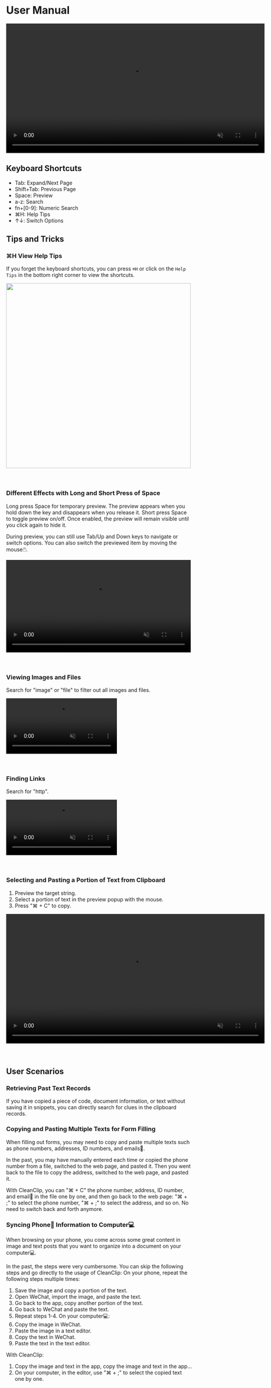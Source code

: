 # User Manual

<video autoplay muted loop width=700>
    <source src="/videos/search.mp4" type="video/mp4">
    <iframe width="700" src="/videos/search.mp4" scrolling="no" border="0" frameborder="0" allow="autoplay; encrypted-media" allowfullscreen></iframe>
</video>


## Keyboard Shortcuts
- Tab: Expand/Next Page
- Shift+Tab: Previous Page
- Space: Preview
- a-z: Search
- fn+[0-9]: Numeric Search
- ⌘H: Help Tips
- ↑↓: Switch Options

## Tips and Tricks

### ⌘H View Help Tips
If you forget the keyboard shortcuts, you can press `⌘H` or click on the `Help Tips` in the bottom right corner to view the shortcuts.

<img src=/images/helptip.webp width="500"/>

<br/>
<br/>
<br/>

### Different Effects with Long and Short Press of Space
Long press Space for temporary preview. The preview appears when you hold down the key and disappears when you release it.
Short press Space to toggle preview on/off. Once enabled, the preview will remain visible until you click again to hide it.

During preview, you can still use Tab/Up and Down keys to navigate or switch options. You can also switch the previewed item by moving the mouse🖱️.

<video autoplay muted loop width=500>
    <source src="/videos/spacetopreview.mp4" type="video/mp4">
    <iframe width="500" src="/videos/spacetopreview.mp4" scrolling="no" border="0" frameborder="0" allow="autoplay; encrypted-media" allowfullscreen></iframe>
</video>

<br/>
<br/>
<br/>

### Viewing Images and Files
Search for "image" or "file" to filter out all images and files.

<video autoplay muted loop width=300>
    <source src="/videos/searchimagefile.mp4" type="video/mp4">
    <iframe width="300" src="/videos/searchimagefile.mp4" scrolling="no" border="0" frameborder="0" allow="autoplay; encrypted-media" allowfullscreen></iframe>
</video>

<br/>
<br/>
<br/>

### Finding Links
Search for "http".

<video autoplay muted loop width=300>
    <source src="/videos/searchhttp.mp4" type="video/mp4">
    <iframe width="300" src="/videos/searchhttp.mp4" scrolling="no" border="0" frameborder="0" allow="autoplay; encrypted-media" allowfullscreen></iframe>
</video>

<br/>
<br/>
<br/>

### Selecting and Pasting a Portion of Text from Clipboard
1. Preview the target string.
2. Select a portion of text in the preview popup with the mouse.
3. Press "⌘ + C" to copy.

<video autoplay muted loop width=700>
    <source src="/videos/selectpart.mp4" type="video/mp4">
    <iframe width="700" src="/videos/selectpartsm.mp4" scrolling="no" border="0" frameborder="0" allow="autoplay; encrypted-media" allowfullscreen></iframe>
</video>

<br/>
<br/>
<br/>

## User Scenarios

### Retrieving Past Text Records
If you have copied a piece of code, document information, or text without saving it in snippets, you can directly search for clues in the clipboard records.

### Copying and Pasting Multiple Texts for Form Filling
When filling out forms, you may need to copy and paste multiple texts such as phone numbers, addresses, ID numbers, and emails📮.

In the past, you may have manually entered each time or copied the phone number from a file, switched to the web page, and pasted it. Then you went back to the file to copy the address, switched to the web page, and pasted it.

With CleanClip, you can "⌘ + C" the phone number, address, ID number, and email📮 in the file one by one, and then go back to the web page: "⌘ + ;" to select the phone number, "⌘ + ;" to select the address, and so on. No need to switch back and forth anymore.

### Syncing Phone📱 Information to Computer💻
When browsing on your phone, you come across some great content in image and text posts that you want to organize into a document on your computer💻.

In the past, the steps were very cumbersome. You can skip the following steps and go directly to the usage of CleanClip:
On your phone, repeat the following steps multiple times:
1. Save the image and copy a portion of the text.
2. Open WeChat, import the image, and paste the text.
3. Go back to the app, copy another portion of the text.
4. Go back to WeChat and paste the text.
5. Repeat steps 1-4.
On your computer💻:
1. Copy the image in WeChat.
2. Paste the image in a text editor.
3. Copy the text in WeChat.
4. Paste the text in the text editor.

With CleanClip:
1. Copy the image and text in the app, copy the image and text in the app...
2. On your computer, in the editor, use "⌘ + ;" to select the copied text one by one.